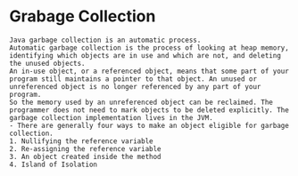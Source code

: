 # Grabage Collection	
    
    Java garbage collection is an automatic process. 
	Automatic garbage collection is the process of looking at heap memory, identifying which objects are in use and which are not, and deleting the unused objects. 
	An in-use object, or a referenced object, means that some part of your program still maintains a pointer to that object. An unused or unreferenced object is no longer referenced by any part of your program. 
	So the memory used by an unreferenced object can be reclaimed. The programmer does not need to mark objects to be deleted explicitly. The garbage collection implementation lives in the JVM. 
	- There are generally four ways to make an object eligible for garbage collection.
	1. Nullifying the reference variable
	2. Re-assigning the reference variable
	3. An object created inside the method
	4. Island of Isolation
